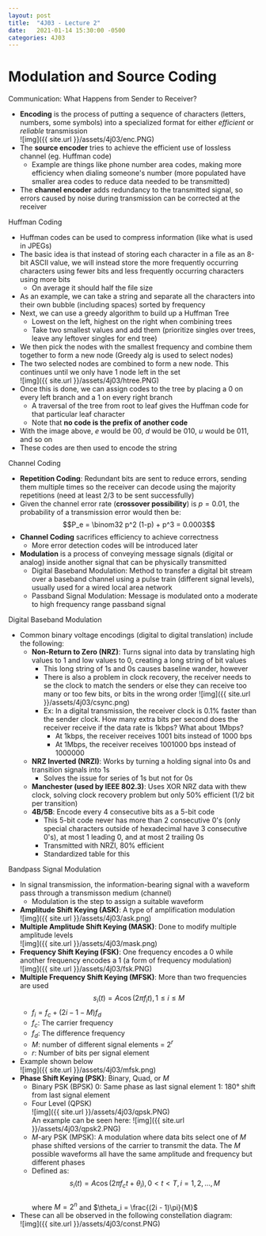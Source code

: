 ```yaml
---
layout: post
title:  "4J03 - Lecture 2"
date:   2021-01-14 15:30:00 -0500
categories: 4J03
---
```


Modulation and Source Coding
===

Communication: What Happens from Sender to Receiver?
- **Encoding** is the process of putting a sequence of characters (letters, numbers, some symbols) into a specialized format for either *efficient* or *reliable* transmission  
    ![img]({{ site.url }}/assets/4j03/enc.PNG)
- The **source encoder** tries to achieve the efficient use of lossless channel (eg. Huffman code)
    - Example are things like phone number area codes, making more efficiency when dialing someone's number (more populated have smaller area codes to reduce data needed to be transmitted)
- The **channel encoder** adds redundancy to the transmitted signal, so errors caused by noise during transmission can be corrected at the receiver

Huffman Coding
- Huffman codes can be used to compress information (like what is used in JPEGs)
- The basic idea is that instead of storing each character in a file as an 8-bit ASCII value, we will instead store the more frequently occurring characters using fewer bits and less frequently occurring characters using more bits
    - On average it should half the file size
- As an example, we can take a string and separate all the characters into their own bubble (including spaces) sorted by frequency
- Next, we can use a greedy algorithm to build up a Huffman Tree
    - Lowest on the left, highest on the right when combining trees
    - Take two smallest values and add them (prioritize singles over trees, leave any leftover singles for end tree)
- We then pick the nodes with the smallest frequency and combine them together to form a new node (Greedy alg is used to select nodes)
- The two selected nodes are combined to form a new node. This continues until we only have 1 node left in the set  
    ![img]({{ site.url }}/assets/4j03/htree.PNG)
- Once this is done, we can assign codes to the tree by placing a 0 on every left branch and a 1 on every right branch
    - A traversal of the tree from root to leaf gives the Huffman code for that particular leaf character
    - Note that **no code is the prefix of another code**
- With the image above, *e* would be 00, *d* would be 010, *u* would be 011, and so on
- These codes are then used to encode the string

Channel Coding
- **Repetition Coding**: Redundant bits are sent to reduce errors, sending them multiple times so the receiver can decode using the majority repetitions (need at least 2/3 to be sent successfully)
- Given the channel error rate (**crossover possibility**) is $p = 0.01$, the probability of a transmission error would then be:  
    $$P_e = \binom32 p^2 (1-p) + p^3 = 0.0003$$
- **Channel Coding** sacrifices efficiency to achieve correctness
    - More error detection codes will be introduced later
- **Modulation** is a process of conveying message signals (digital or analog) inside another signal that can be physically transmitted
    - Digital Baseband Modulation: Method to transfer a digital bit stream over a baseband channel using a pulse train (different signal levels), usually used for a wired local area network
    - Passband Signal Modulation: Message is modulated onto a moderate to high frequency range passband signal

Digital Baseband Modulation
- Common binary voltage encodings (digital to digital translation) include the following:
    - **Non-Return to Zero (NRZ)**: Turns signal into data by translating high values to 1 and low values to 0, creating a long string of bit values
        - This long string of 1s and 0s causes baseline wander, however
        - There is also a problem in clock recovery, the receiver needs to se the clock to match the senders or else they can receive too many or too few bits, or bits in the wrong order
            ![img]({{ site.url }}/assets/4j03/csync.png)
        - Ex: In a digital transmission, the receiver clock is 0.1% faster than the sender clock. How many extra bits per second does the receiver receive if the data rate is 1kbps? What about 1Mbps?
            - At 1kbps, the receiver receives 1001 bits instead of 1000 bps
            - At 1Mbps, the receiver receives 1001000 bps instead of 1000000
    - **NRZ Inverted (NRZI)**: Works by turning a holding signal into 0s and transition signals into 1s
        - Solves the issue for series of 1s but not for 0s
    - **Manchester (used by IEEE 802.3)**: Uses XOR NRZ data with thew clock, solving clock recovery problem but only 50% efficient (1/2 bit per transition)
    - **4B/5B**: Encode every 4 consecutive bits as a 5-bit code
        - This 5-bit code never has more than 2 consecutive 0's (only special characters outside of hexadecimal have 3 consecutive 0's), at most 1 leading 0, and at most 2 trailing 0s
        - Transmitted with NRZI, 80% efficient
        - Standardized table for this

Bandpass Signal Modulation
- In signal transmission, the information-bearing signal with a waveform pass through a transmisson medium (channel)
    - Modulation is the step to assign a suitable waveform
- **Amplitude Shift Keying (ASK)**: A type of amplification modulation  
    ![img]({{ site.url }}/assets/4j03/ask.png)
- **Multiple Amplitude Shift Keying (MASK)**: Done to modify multiple amplitude levels  
    ![img]({{ site.url }}/assets/4j03/mask.png)
- **Frequency Shift Keying (FSK)**: One frequency encodes a 0 while another frequency encodes a 1 (a form of frequency modulation)  
    ![img]({{ site.url }}/assets/4j03/fsk.PNG)
- **Multiple Frequency Shift Keying (MFSK)**: More than two frequencies are used  
    $$s_i(t) = A \cos(2 \pi f_i t), 1 \leq i \leq M$$
    - $f_i = f_c + (2i - 1 - M) f_d$
    - $f_c$: The carrier frequency
    - $f_d$: The difference frequency
    - $M$: number of different signal elements = $2^r$
    - $r$: Number of bits per signal element
- Example shown below  
    ![img]({{ site.url }}/assets/4j03/mfsk.png)
- **Phase Shift Keying (PSK)**: Binary, Quad, or *M*
    - Binary PSK (BPSK) 
        0: Same phase as last signal element
        1: 180° shift from last signal element
    - Four Level (QPSK)  
        ![img]({{ site.url }}/assets/4j03/qpsk.PNG)  
    An example can be seen here:
        ![img]({{ site.url }}/assets/4j03/qpsk2.PNG)  
    - *M*-ary PSK (MPSK): A modulation where data bits select one of *M* phase shifted versions of the carrier to transmit the data. The *M* possible waveforms all have the same amplitude and frequency but different phases
    - Defined as:  
        $$s_i(t) = A \cos(2 \pi f_c t + \theta_i), 0 \lt t \lt T, i = 1, 2, ..., M$$  
        where $M = 2^n$ and $\theta_i = \frac{(2i - 1)\pi}{M}$
- These can all be observed in the following constellation diagram:  
    ![img]({{ site.url }}/assets/4j03/const.PNG)  

